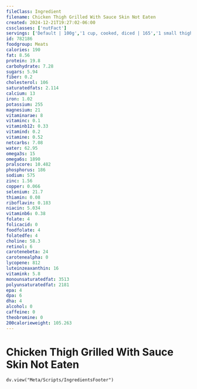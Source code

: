 ```yaml
---
fileClass: Ingredient
filename: Chicken Thigh Grilled With Sauce Skin Not Eaten
created: 2024-12-21T19:27:02-06:00
cssclasses: ['nutFact']
servings: ['Default | 100g','1 cup, cooked, diced | 165','1 small thigh | 90','1 medium thigh | 100','1 large thigh | 130','1 thigh, ns as to size | 100','1 oz, cooked | 28']
id: 782186
foodgroup: Meats
calories: 190
fat: 8.56
protein: 19.8
carbohydrate: 7.28
sugars: 5.94
fiber: 0.2
cholesterol: 106
saturatedfats: 2.114
calcium: 13
iron: 1.02
potassium: 255
magnesium: 21
vitaminarae: 8
vitaminc: 0.1
vitaminb12: 0.33
vitamind: 0.2
vitamine: 0.52
netcarbs: 7.08
water: 62.95
omega3s: 15
omega6s: 1890
pralscore: 10.482
phosphorus: 186
sodium: 575
zinc: 1.56
copper: 0.066
selenium: 21.7
thiamin: 0.08
riboflavin: 0.183
niacin: 5.034
vitaminb6: 0.38
folate: 4
folicacid: 0
foodfolate: 4
folatedfe: 4
choline: 58.3
retinol: 6
carotenebeta: 24
carotenealpha: 0
lycopene: 812
luteinzeaxanthin: 16
vitamink: 5.8
monounsaturatedfat: 3513
polyunsaturatedfat: 2181
epa: 4
dpa: 6
dha: 4
alcohol: 0
caffeine: 0
theobromine: 0
200calorieweight: 105.263
---
```


# Chicken Thigh Grilled With Sauce Skin Not Eaten

```dataviewjs
dv.view("Meta/Scripts/IngredientsFooter")
```
